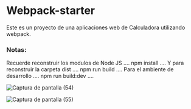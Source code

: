 # Webpack-starter
Este es un proyecto de una aplicaciones web de Calculadora utilizando webpack.
### Notas:
Recuerde reconstruir los modulos de Node JS
....
npm install
....
Y para reconstruir la carpeta dist
....
npm run build
....
Para el ambiente de desarrollo
....
npm run build:dev
....

![Captura de pantalla (54)](https://user-images.githubusercontent.com/99376135/206322635-e4be3c68-1c56-4b27-a602-7aebbf6edeba.png)

![Captura de pantalla (55)](https://user-images.githubusercontent.com/99376135/206322660-8e7b9dd9-6d27-4a90-a886-99c8c12d3e68.png)
